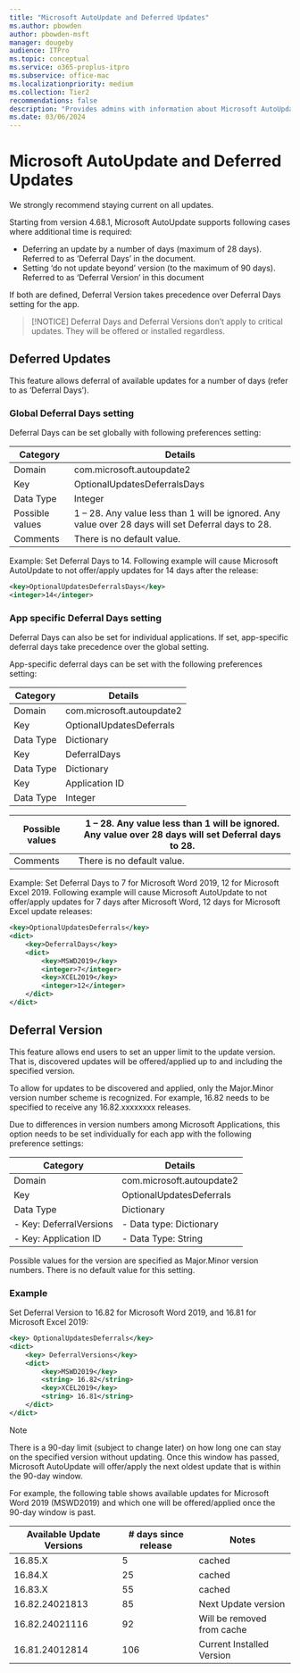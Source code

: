 ```yaml
---
title: "Microsoft AutoUpdate and Deferred Updates"
ms.author: pbowden
author: pbowden-msft
manager: dougeby
audience: ITPro
ms.topic: conceptual
ms.service: o365-proplus-itpro
ms.subservice: office-mac
ms.localizationpriority: medium
ms.collection: Tier2
recommendations: false
description: "Provides admins with information about Microsoft AutoUpdate's deferred updates feature, including how to set deferral days and versions for individual applications."
ms.date: 03/06/2024
---
```


# Microsoft AutoUpdate and Deferred Updates

We strongly recommend staying current on all updates.

Starting from version 4.68.1, Microsoft AutoUpdate supports following cases where additional time is required:
- Deferring an update by a number of days (maximum of 28 days). Referred to as ‘Deferral Days’ in the document.
- Setting ‘do not update beyond’ version (to the maximum of 90 days). Referred to as ‘Deferral Version’ in this document

If both are defined, Deferral Version takes precedence over Deferral Days setting for the app.

> [!NOTICE]
> Deferral Days and Deferral Versions don’t apply to critical updates. They will be offered or installed regardless.

## Deferred Updates

This feature allows deferral of available updates for a number of days (refer to as ‘Deferral Days’).

### Global Deferral Days setting

Deferral Days can be set globally with following preferences setting:

| Category | Details |
| -------- | ------- |
| Domain   | com.microsoft.autoupdate2 |
| Key      | OptionalUpdatesDeferralsDays |
| Data Type| Integer |
| Possible values | 1 – 28. Any value less than 1 will be ignored. Any value over 28 days will set Deferral days to 28. |
| Comments | There is no default value. |

Example: Set Deferral Days to 14. Following example will cause Microsoft AutoUpdate to not offer/apply updates for 14 days after the release:

```xml
<key>OptionalUpdatesDeferralsDays</key>
<integer>14</integer>
```

### App specific Deferral Days setting

Deferral Days can also be set for individual applications. If set, app-specific deferral days take precedence over the global setting.

App-specific deferral days can be set with the following preferences setting:

| Category  | Details               |
|-----------|-----------------------|
| Domain    | com.microsoft.autoupdate2 |
| Key       | OptionalUpdatesDeferrals |
| Data Type | Dictionary            |
| Key       | DeferralDays          |
| Data Type | Dictionary            |
| Key       | Application ID        |
| Data Type | Integer               |

| Possible values | 1 – 28. Any value less than 1 will be ignored. Any value over 28 days will set Deferral days to 28. |
|-----------------|----------------------------------------------------------------------------------------------------|
| Comments        | There is no default value.                                                                          |

Example: Set Deferral Days to 7 for Microsoft Word 2019, 12 for Microsoft Excel 2019. Following example will cause Microsoft AutoUpdate to not offer/apply updates for 7 days after Microsoft Word, 12 days for Microsoft Excel update releases:

```xml
<key>OptionalUpdatesDeferrals</key>
<dict>
    <key>DeferralDays</key>
    <dict>
        <key>MSWD2019</key>
        <integer>7</integer>
        <key>XCEL2019</key>
        <integer>12</integer>
    </dict>
</dict>
```

## Deferral Version

This feature allows end users to set an upper limit to the update version. That is, discovered updates will be offered/applied up to and including the specified version.

To allow for updates to be discovered and applied, only the Major.Minor version number scheme is recognized. For example, 16.82 needs to be specified to receive any 16.82.xxxxxxxx releases.

Due to differences in version numbers among Microsoft Applications, this option needs to be set individually for each app with the following preference settings:

| Category | Details |
| -------- | ------- |
| Domain   | com.microsoft.autoupdate2 |
| Key      | OptionalUpdatesDeferrals |
| Data Type| Dictionary |
| - Key: DeferralVersions | - Data type: Dictionary |
| - Key: Application ID   | - Data Type: String |

Possible values for the version are specified as Major.Minor version numbers. There is no default value for this setting.

### Example

Set Deferral Version to 16.82 for Microsoft Word 2019, and 16.81 for Microsoft Excel 2019:

```xml
<key> OptionalUpdatesDeferrals</key>
<dict>
    <key> DeferralVersions</key>
    <dict>
        <key>MSWD2019</key>
        <string> 16.82</string>
        <key>XCEL2019</key>
        <string> 16.81</string>
    </dict>
</dict>
```

> [!NOTE]
> There is a 90-day limit (subject to change later) on how long one can stay on the specified version without updating. Once this window has passed, Microsoft AutoUpdate will offer/apply the next oldest update that is within the 90-day window.

For example, the following table shows available updates for Microsoft Word 2019 (MSWD2019) and which one will be offered/applied once the 90-day window is past.

| Available Update Versions | # days since release | Notes                        |
|---------------------------|----------------------|------------------------------|
| 16.85.X                   | 5                    | cached                       |
| 16.84.X                   | 25                   | cached                       |
| 16.83.X                   | 55                   | cached                       |
| 16.82.24021813            | 85                   | Next Update version          |
| 16.82.24021116            | 92                   | Will be removed from cache   |
| 16.81.24012814            | 106                  | Current Installed Version    |
